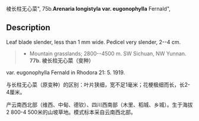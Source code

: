 棱长柱无心菜",
75b.**Arenaria longistyla var. eugonophylla** Fernald",

## Description
Leaf blade slender, less than 1 mm wide. Pedicel very slender, 2--4 cm.

> * Mountain grasslands; 2800--4500 m. SW Sichuan, NW Yunnan.
**77b. 棱长柱无心菜（变种）**

var. eugonophylla Fernald in Rhodora 21: 5. 1919.

与长柱无心菜（原变种）的区别：叶片狭细，宽不足1毫米；花梗极细而长，长2-4厘米。

产云南西北部（维西、中甸、德钦）、四川西南部（木里、稻城、乡城）。生于海拔2 800-4 500米的山坡草地。模式标本采自云南西北部。
